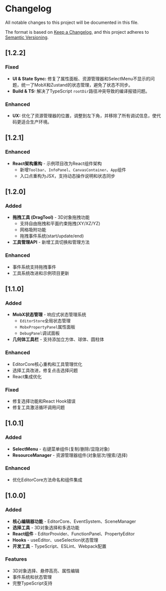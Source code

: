 # Changelog

All notable changes to this project will be documented in this file.

The format is based on [Keep a Changelog](https://keepachangelog.com/en/1.0.0/),
and this project adheres to [Semantic Versioning](https://semver.org/spec/v2.0.0.html).

## [1.2.2]

### Fixed
- **UI & State Sync:** 修复了属性面板、资源管理器和SelectMenu不显示的问题，统一了MobX和Zustand的状态管理，避免了状态不同步。
- **Build & TS:** 解决了TypeScript `rootDir`路径冲突导致的编译报错问题。

### Enhanced
- **UX:** 优化了资源管理器的位置，调整到左下角，并移除了所有调试信息，使代码更适合生产环境。

## [1.2.1]

### Enhanced
- **React架构重构** - 示例项目改为React组件架构
  - 新增`Toolbar`、`InfoPanel`、`CanvasContainer`、`App`组件
  - 入口点重构为JSX，支持动态操作说明和状态同步

## [1.2.0]

### Added
- **拖拽工具 (DragTool)** - 3D对象拖拽功能
  - 支持自由拖拽和平面约束拖拽(XY/XZ/YZ)
  - 网格吸附功能
  - 拖拽事件系统(start/update/end)
- **工具管理API** - 新增工具切换和管理方法

### Enhanced
- 事件系统支持拖拽事件
- 工具系统改进和示例项目更新

## [1.1.0]

### Added
- **MobX状态管理** - 响应式状态管理系统
  - `EditorStore`全局状态管理
  - `MobxPropertyPanel`属性面板
  - `DebugPanel`调试面板
- **几何体工具栏** - 支持添加立方体、球体、圆柱体

### Enhanced
- EditorCore核心重构和工具管理优化
- 选择工具改进，修复点击选择问题
- React集成优化

### Fixed
- 修复选择功能和React Hook错误
- 修复工具激活循环调用问题

## [1.0.1]

### Added
- **SelectMenu** - 右键菜单组件(复制/删除/显隐对象)
- **ResourceManager** - 资源管理器组件(对象层次/搜索/选择)

### Enhanced
- 优化EditorCore方法命名和组件集成

## [1.0.0]

### Added
- **核心编辑器功能** - EditorCore、EventSystem、SceneManager
- **选择工具** - 3D对象选择和多选功能
- **React组件** - EditorProvider、FunctionPanel、PropertyEditor
- **Hooks** - useEditor、useSelection状态管理
- **开发工具** - TypeScript、ESLint、Webpack配置

### Features
- 3D对象选择、悬停高亮、属性编辑
- 事件系统和状态管理
- 完整TypeScript支持 